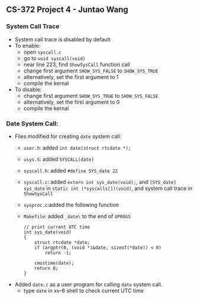 ## CS-372 Project 4 - Juntao Wang
### System Call Trace
* System call trace is disabled by default
* To enable: 
    - open `syscall.c`
    - go to `void syscall(void)`
    - near line 223, find `ShowSysCall` function call
    - change first argument `SHOW_SYS_FALSE` to `SHOW_SYS_TRUE`
    - alternatively, set the first argument to 1
    - compile the kernal
* To disable:
    - change first argument `SHOW_SYS_TRUE` to `SHOW_SYS_FALSE`
    - alternatively, set the first argument to 0
    - compile the kernal

### Date System Call:
* Files modified for creating `date` system call:
    - `user.h`: added `int date(struct rtcdate *);`
    - `usys.S`: added `SYSCALL(date)` 
    - `syscall.h`: added `#define SYS_date 22`
    - `syscall.c`: added `extern int sys_date(void);`, and `[SYS_date] sys_date` in `static int (*syscalls[])(void)`, and system call trace in `ShowSysCall`
    - `sysproc.c`:added the following function
    - `Makefile`: added `_date\` to the end of `UPROGS`
    
        ```
        // print current UTC time
        int sys_date(void)
        {
            struct rtcdate *date;
            if (argptr(0, (void *)&date, sizeof(*date)) < 0)
                return -1;

            cmostime(date);
            return 0;
        }
        ```
* Added `date.c` as a user program for calling `date` system call.
    - type `date` in xv-6 shell to check current UTC time

